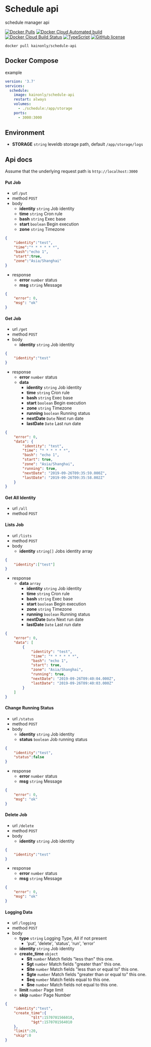 # Schedule api

schedule manager api

[![Docker Pulls](https://img.shields.io/docker/pulls/kainonly/schedule-api.svg?style=flat-square)](https://hub.docker.com/r/kainonly/schedule-api)
[![Docker Cloud Automated build](https://img.shields.io/docker/cloud/automated/kainonly/schedule-api.svg?style=flat-square)](https://hub.docker.com/r/kainonly/schedule-api)
[![Docker Cloud Build Status](https://img.shields.io/docker/cloud/build/kainonly/schedule-api.svg?style=flat-square)](https://hub.docker.com/r/kainonly/schedule-api)
[![TypeScript](https://img.shields.io/badge/%3C%2F%3E-TypeScript-blue.svg?style=flat-square)](https://github.com/kainonly/schedule-api)
[![GitHub license](https://img.shields.io/badge/license-MIT-blue.svg?style=flat-square)](https://raw.githubusercontent.com/kainonly/schedule-api/master/LICENSE)

```shell
docker pull kainonly/schedule-api
```

## Docker Compose

example

```yml
version: '3.7'
services:
  schedule:
    image: kainonly/schedule-api
    restart: always
    volumes: 
      - ./schedule:/app/storage
    ports:
      - 3000:3000
```

## Environment

- **STORAGE** `string` leveldb storage path, default `/app/storage/logs`

## Api docs

Assume that the underlying request path is `http://localhost:3000`

#### Put Job

- url `/put`
- method `POST`
- body
  - **identity** `string` Job identity
  - **time** `string` Cron rule
  - **bash** `string` Exec base
  - **start** `boolean` Begin execution
  - **zone** `string` Timezone

```json
{
	"identity":"test",
	"time":"* * * * * *",
	"bash":"echo 1",
	"start":true,
	"zone":"Asia/Shanghai"
}
```

- response
  - **error** `number` status
  - **msg** `string` Message

```json
{
    "error": 0,
    "msg": "ok"
}
```

#### Get Job

- url `/get`
- method `POST`
- body
  - **identity** `string` Job identity

```json
{
	"identity":"test"
}
```

- response
  - **error** `number` status
  - **data**
    - **identity** `string` Job identity
    - **time** `string` Cron rule
    - **bash** `string` Exec base
    - **start** `boolean` Begin execution
    - **zone** `string` Timezone
    - **running** `boolean` Running status
    - **nextDate** `Date` Next run date
    - **lastDate** `Date` Last run date

```json
{
    "error": 0,
    "data": {
        "identity": "test",
        "time": "* * * * * *",
        "bash": "echo 1",
        "start": true,
        "zone": "Asia/Shanghai",
        "running": true,
        "nextDate": "2019-09-26T09:35:59.000Z",
        "lastDate": "2019-09-26T09:35:58.002Z"
    }
}
```

#### Get All Identity

- url `/all`
- method `POST`

#### Lists Job

- url `/lists`
- method `POST`
- body
  - **identity** `string[]` Jobs identity array

```json
{
	"identity":["test"]
}
```

- response
  - **data** `array`
    - **identity** `string` Job identity
    - **time** `string` Cron rule
    - **bash** `string` Exec base
    - **start** `boolean` Begin execution
    - **zone** `string` Timezone
    - **running** `boolean` Running status
    - **nextDate** `Date` Next run date
    - **lastDate** `Date` Last run date

```json
{
    "error": 0,
    "data": [
        {
            "identity": "test",
            "time": "* * * * * *",
            "bash": "echo 1",
            "start": true,
            "zone": "Asia/Shanghai",
            "running": true,
            "nextDate": "2019-09-26T09:40:04.000Z",
            "lastDate": "2019-09-26T09:40:03.000Z"
        }
    ]
}
```

#### Change Running Status

- url `/status`
- method `POST`
- body
  - **identity** `string` Job identity
  - **status** `boolean` Job running status

```json
{
	"identity":"test",
	"status":false
}
```

- response
  - **error** `number` status
  - **msg** `string` Message

```json
{
    "error": 0,
    "msg": "ok"
}
```

#### Delete Job

- url `/delete`
- method `POST`
- body
  - **identity** `string` Job identity

```json
{
	"identity":"test"
}
```

- response
  - **error** `number` status
  - **msg** `string` Message

```json
{
    "error": 0,
    "msg": "ok"
}
```

#### Logging Data

- url `/logging`
- method `POST`
- body
  - **type** `string` Logging Type, All if not present
    - 'put', 'delete', 'status', 'run', 'error'
  - **identity** `string` Job identity
  - **create_time** `object`
    - **$lt** `number` Match fields "less than" this one.
    - **$gt** `number` Match fields "greater than" this one.
    - **$lte** `number` Match fields "less than or equal to" this one.
    - **$gte** `number` Match fields "greater than or equal to" this one.
    - **$eq** `number` Match fields equal to this one.
    - **$ne** `number` Match fields not equal to this one.
  - **limit** `number` Page limit
  - **skip** `number` Page Number

```json
{
	"identity":"test",
	"create_time":{
            "$lt":1570701566010,
            "$gt":1570701564010
	},
	"limit":20,
	"skip":0
}
```
